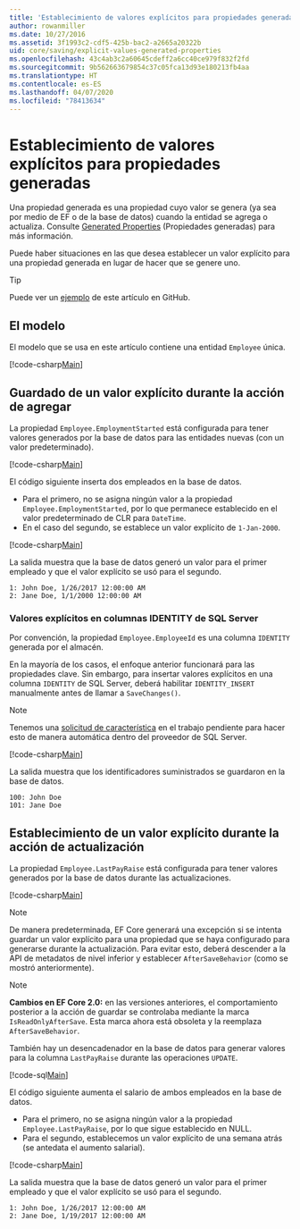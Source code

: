 ```yaml
---
title: 'Establecimiento de valores explícitos para propiedades generadas: EF Core'
author: rowanmiller
ms.date: 10/27/2016
ms.assetid: 3f1993c2-cdf5-425b-bac2-a2665a20322b
uid: core/saving/explicit-values-generated-properties
ms.openlocfilehash: 43c4ab3c2a60645cdeff2a6cc40ce979f832f2fd
ms.sourcegitcommit: 9b562663679854c37c05fca13d93e180213fb4aa
ms.translationtype: HT
ms.contentlocale: es-ES
ms.lasthandoff: 04/07/2020
ms.locfileid: "78413634"
---
```

# <a name="setting-explicit-values-for-generated-properties"></a>Establecimiento de valores explícitos para propiedades generadas

Una propiedad generada es una propiedad cuyo valor se genera (ya sea por medio de EF o de la base de datos) cuando la entidad se agrega o actualiza. Consulte [Generated Properties](../modeling/generated-properties.md) (Propiedades generadas) para más información.

Puede haber situaciones en las que desea establecer un valor explícito para una propiedad generada en lugar de hacer que se genere uno.

> [!TIP]  
> Puede ver un [ejemplo](https://github.com/dotnet/EntityFramework.Docs/tree/master/samples/core/Saving/ExplicitValuesGenerateProperties/) de este artículo en GitHub.

## <a name="the-model"></a>El modelo

El modelo que se usa en este artículo contiene una entidad `Employee` única.

[!code-csharp[Main](../../../samples/core/Saving/ExplicitValuesGenerateProperties/Employee.cs#Sample)]

## <a name="saving-an-explicit-value-during-add"></a>Guardado de un valor explícito durante la acción de agregar

La propiedad `Employee.EmploymentStarted` está configurada para tener valores generados por la base de datos para las entidades nuevas (con un valor predeterminado).

[!code-csharp[Main](../../../samples/core/Saving/ExplicitValuesGenerateProperties/EmployeeContext.cs#EmploymentStarted)]

El código siguiente inserta dos empleados en la base de datos.

* Para el primero, no se asigna ningún valor a la propiedad `Employee.EmploymentStarted`, por lo que permanece establecido en el valor predeterminado de CLR para `DateTime`.
* En el caso del segundo, se establece un valor explícito de `1-Jan-2000`.

[!code-csharp[Main](../../../samples/core/Saving/ExplicitValuesGenerateProperties/Sample.cs#EmploymentStarted)]

La salida muestra que la base de datos generó un valor para el primer empleado y que el valor explícito se usó para el segundo.

``` Console
1: John Doe, 1/26/2017 12:00:00 AM
2: Jane Doe, 1/1/2000 12:00:00 AM
```

### <a name="explicit-values-into-sql-server-identity-columns"></a>Valores explícitos en columnas IDENTITY de SQL Server

Por convención, la propiedad `Employee.EmployeeId` es una columna `IDENTITY` generada por el almacén.

En la mayoría de los casos, el enfoque anterior funcionará para las propiedades clave. Sin embargo, para insertar valores explícitos en una columna `IDENTITY` de SQL Server, deberá habilitar `IDENTITY_INSERT` manualmente antes de llamar a `SaveChanges()`.

> [!NOTE]  
> Tenemos una [solicitud de característica](https://github.com/aspnet/EntityFramework/issues/703) en el trabajo pendiente para hacer esto de manera automática dentro del proveedor de SQL Server.

[!code-csharp[Main](../../../samples/core/Saving/ExplicitValuesGenerateProperties/Sample.cs#EmployeeId)]

La salida muestra que los identificadores suministrados se guardaron en la base de datos.

``` Console
100: John Doe
101: Jane Doe
```

## <a name="setting-an-explicit-value-during-update"></a>Establecimiento de un valor explícito durante la acción de actualización

La propiedad `Employee.LastPayRaise` está configurada para tener valores generados por la base de datos durante las actualizaciones.

[!code-csharp[Main](../../../samples/core/Saving/ExplicitValuesGenerateProperties/EmployeeContext.cs#LastPayRaise)]

> [!NOTE]  
> De manera predeterminada, EF Core generará una excepción si se intenta guardar un valor explícito para una propiedad que se haya configurado para generarse durante la actualización. Para evitar esto, deberá descender a la API de metadatos de nivel inferior y establecer `AfterSaveBehavior` (como se mostró anteriormente).

> [!NOTE]  
> **Cambios en EF Core 2.0:** en las versiones anteriores, el comportamiento posterior a la acción de guardar se controlaba mediante la marca `IsReadOnlyAfterSave`. Esta marca ahora está obsoleta y la reemplaza `AfterSaveBehavior`.

También hay un desencadenador en la base de datos para generar valores para la columna `LastPayRaise` durante las operaciones `UPDATE`.

[!code-sql[Main](../../../samples/core/Saving/ExplicitValuesGenerateProperties/employee_UPDATE.sql)]

El código siguiente aumenta el salario de ambos empleados en la base de datos.

* Para el primero, no se asigna ningún valor a la propiedad `Employee.LastPayRaise`, por lo que sigue establecido en NULL.
* Para el segundo, establecemos un valor explícito de una semana atrás (se antedata el aumento salarial).

[!code-csharp[Main](../../../samples/core/Saving/ExplicitValuesGenerateProperties/Sample.cs#LastPayRaise)]

La salida muestra que la base de datos generó un valor para el primer empleado y que el valor explícito se usó para el segundo.

``` Console
1: John Doe, 1/26/2017 12:00:00 AM
2: Jane Doe, 1/19/2017 12:00:00 AM
```
